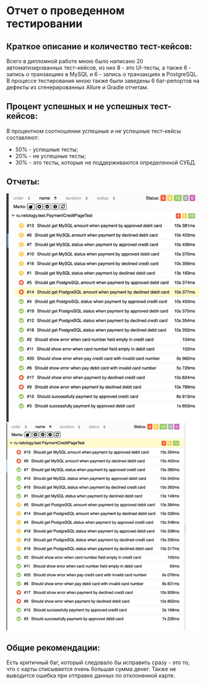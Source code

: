 # Отчет о проведенном тестировании

## Краткое описание и количество тест-кейсов:
Всего в дипломной работе мною было написано 20 автоматизированных тест-кейсов, из них 8 - это UI-тесты, а также 6 - запись о транзакциях в MySQL и 6 - запись о транзакциях в PostgreSQL.
В процессе тестирования мною также были заведены 6 баг-репортов на дефекты из сгенерированных Allure и Gradle отчетам.

## Процент успешных и не успешных тест-кейсов:
В процентном соотношении успешные и не успешные тест-кейсы составляют: 
- 50% - успешные тесты; 
- 20% - не успешные тесты; 
- 30% - это тесты, которые не поддерживаются определенной СУБД.

## Отчеты:
![img_1.png](img_1.png)
![img_2.png](img_2.png)

## Общие рекомендации:
Есть критичный баг, который следовало бы исправить сразу - это то, что с карты списывается очень большая сумма денег.
Также не выводится ошибка при отправке данных по отклоненной карте.